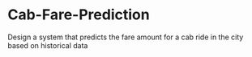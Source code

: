 # Cab-Fare-Prediction
Design a system that predicts the fare amount for a cab ride in the city based on historical data
